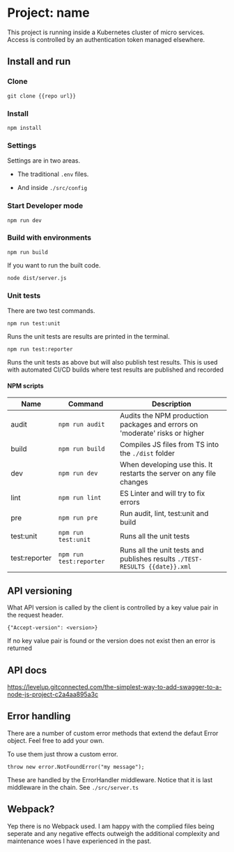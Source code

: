 # Project: name
This project is running inside a Kubernetes cluster of micro services. Access is controlled by an authentication token managed elsewhere.

## Install and run
### Clone
```
git clone {{repo url}}
```
### Install
```
npm install
```
### Settings
Settings are in two areas.

- The traditional ```.env``` files.

- And inside ```./src/config```

### Start Developer mode
```
npm run dev
```
### Build with environments
```
npm run build
```
If you want to run the built code.
```
node dist/server.js
```

### Unit tests
There are two test commands.

```
npm run test:unit
```

Runs the unit tests are results are printed in the terminal.

```
npm run test:reporter
```

Runs the unit tests as above but will also publish test results. This is used with automated CI/CD builds where test results are published and recorded

#### NPM scripts
|Name	|Command   	|Description   	|
|---	|---	|---	|
|audit	|```npm run audit```|Audits the NPM production packages and errors on 'moderate' risks or higher|
|build|```npm run build```   	|Compiles JS files from TS into the ```./dist``` folder|
|dev|```npm run dev```  	|When developing use this. It restarts the server on any file changes|
|lint|```npm run lint```   	|ES Linter and will try to fix errors|
|pre|```npm run pre```   	|Run audit, lint, test:unit and build|
|test:unit|```npm run test:unit```   	|Runs all the unit tests|
|test:reporter|```npm run test:reporter```   	|Runs all the unit tests and publishes results ```./TEST-RESULTS {{date}}.xml```|

## API versioning
What API version is called by the client is controlled by a key value pair in the request header.
```
{"Accept-version": <version>}
```
If no key value pair is found or the version does not exist then an error is returned

## API docs
https://levelup.gitconnected.com/the-simplest-way-to-add-swagger-to-a-node-js-project-c2a4aa895a3c

## Error handling
There are a number of custom error methods that extend the defaut Error object. Feel free to add your own.

To use them just throw a custom error.
```
throw new error.NotFoundError("my message");
```
These are handled by the ErrorHandler middleware. Notice that it is last middleware in the chain. See ```./src/server.ts```

## Webpack?
Yep there is no Webpack used. I am happy with the complied files being seperate and any negative effects outweigh the additional complexity and maintenance woes I have experienced in the past. 